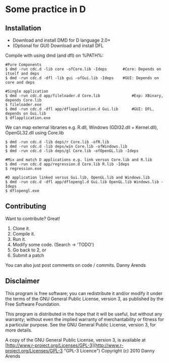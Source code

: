 Some practice in D
=================

Installation
------------
- Download and install DMD for D language 2.0+
- (Optional for GUI) Download and install DFL

Compile with using dmd (and dfl) on %PATH%:
    
    #Pure Components
    $ dmd -run cdc.d -lib core -ofCore.lib -Ideps       #Core: Depends on itself and deps
    $ dmd -run cdc.d -dfl -lib gui -ofGui.lib -Ideps    #GUI: Depends on core and deps
    
    #Single application
    $ dmd -run cdc.d app/fileloader.d Core.lib              #Exp: XBinary, depends Core.lib
    $ fileloader.exe
    $ dmd -run cdc.d -dfl app/dflapplication.d Gui.lib      #GUI: DFL, depends on Gui.lib
    $ dflapplication.exe
    
We can map external libraries e.g. R.dll, Windows (GDI32.dll + Kernel.dll), OpenGL32.dll using Core.lib

    $ dmd -run cdc.d -lib deps/r Core.lib -ofR.lib
    $ dmd -run cdc.d -lib deps/win Core.lib -ofWindows.lib
    $ dmd -run cdc.d -lib deps/gl Core.lib -ofOpenGL.lib -Ideps
    
    #Mix and match D applications e.g. link versus Core.lib and R.lib
    $ dmd -run cdc.d app/regression.d Core.lib R.lib -Ideps
    $ regression.exe
    
    #D application linked versus Gui.lib, OpenGL.lib and Windows.lib
    $ dmd -run cdc.d -dfl app/dflopengl.d Gui.lib OpenGL.lib Windows.lib -Ideps
    $ dflopengl.exe

Contributing
------------

Want to contribute? Great!

1. Clone it.
2. Compile it.
3. Run it.
4. Modify some code. (Search -> 'TODO')
5. Go back to 2, or
6. Submit a patch

You can also just post comments on code / commits.
Danny Arends

Disclaimer
----------
This program is free software; you can redistribute it and/or
modify it under the terms of the GNU General Public License,
version 3, as published by the Free Software Foundation.

This program is distributed in the hope that it will be useful,
but without any warranty; without even the implied warranty of
merchantability or fitness for a particular purpose.  See the GNU
General Public License, version 3, for more details.

A copy of the GNU General Public License, version 3, is available
at [http://www.r-project.org/Licenses/GPL-3](http://www.r-project.org/Licenses/GPL-3 "GPL-3 Licence")
Copyright (c) 2010 Danny Arends
